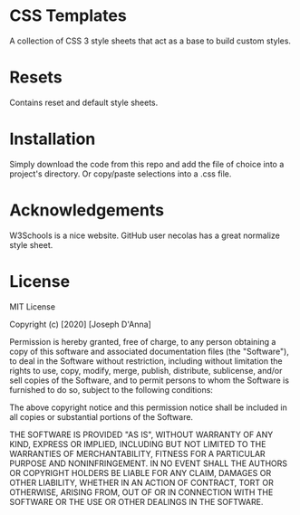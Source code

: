 # CSS Templates

A collection of CSS 3 style sheets that act as a base to 
build custom styles. 

# Resets

Contains reset and default style sheets.

# Installation

Simply download the code from this repo and add the file
of choice into a project's directory. Or copy/paste
selections into a .css file.

# Acknowledgements

W3Schools is a nice website. 
GitHub user necolas has a great normalize style sheet.

# License

MIT License

Copyright (c) [2020] [Joseph D'Anna]

Permission is hereby granted, free of charge, to any person obtaining a copy
of this software and associated documentation files (the "Software"), to deal
in the Software without restriction, including without limitation the rights
to use, copy, modify, merge, publish, distribute, sublicense, and/or sell
copies of the Software, and to permit persons to whom the Software is
furnished to do so, subject to the following conditions:

The above copyright notice and this permission notice shall be included in all
copies or substantial portions of the Software.

THE SOFTWARE IS PROVIDED "AS IS", WITHOUT WARRANTY OF ANY KIND, EXPRESS OR
IMPLIED, INCLUDING BUT NOT LIMITED TO THE WARRANTIES OF MERCHANTABILITY,
FITNESS FOR A PARTICULAR PURPOSE AND NONINFRINGEMENT. IN NO EVENT SHALL THE
AUTHORS OR COPYRIGHT HOLDERS BE LIABLE FOR ANY CLAIM, DAMAGES OR OTHER
LIABILITY, WHETHER IN AN ACTION OF CONTRACT, TORT OR OTHERWISE, ARISING FROM,
OUT OF OR IN CONNECTION WITH THE SOFTWARE OR THE USE OR OTHER DEALINGS IN THE
SOFTWARE.




